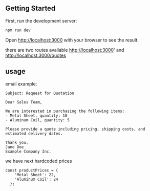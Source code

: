## Getting Started

First, run the development server:

```bash
npm run dev
```

Open [http://localhost:3000](http://localhost:3000) with your browser to see the result.

there are two routes available [http://localhost:3000](/)' and [http://localhost:3000/quotes](quotes)

## usage

email example:
```
Subject: Request for Quotation

Dear Sales Team,

We are interested in purchasing the following items:
- Metal Sheet, quantity: 10
- Aluminum Coil, quantity: 5

Please provide a quote including pricing, shipping costs, and estimated delivery dates.

Thank you,
Jane Doe
Example Company Inc.
```

we have  next hardcoded prices

```
const productPrices = {
    'Metal Sheet': 22,
    'Aluminum Coil': 24
  };
```